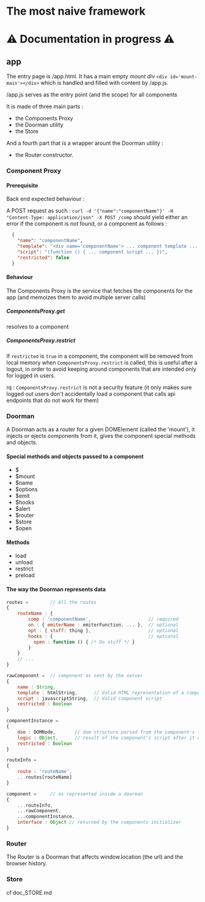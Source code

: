# The most naive framework

# ⚠️  Documentation in progress ⚠️

## app

The entry page is /app.html. It has a main empty *mount div* ```<div id='mount-main'></div>```
which is handled and filled with content by /app.js.

/app.js serves as the entry point (and the scope) for all components

It is made of three main parts :
  - the Components Proxy
  - the Doorman utility
  - the Store

And a fourth part that is a wrapper arount the Doorman utility :
  - the Router constructor.

### Component Proxy

#### Prerequisite

Back end expected behaviour :

A POST request as such : `curl -d '{"name":"componentName"}' -H "Content-Type: application/json" -X POST /comp` should yield either an error if the component is not found, or a component as follows :

```JSON
  {
    "name": "componentName",
    "template": "<div name='componentName'> ... component template ... </div>",
    "script": "(function () { ... component script ... })",
    "restricted": false
  }
```

#### Behaviour

The Components Proxy is the service that fetches the components for the app (and memoizes them to avoid multiple server calls)

##### ComponentsProxy.get
  resolves to a component

##### ComponentsProxy.restrict
  If `restricted` is `true` in a component, the component will be removed from local memory when `ComponentsProxy.restrict` is called, this is useful after a logout, in order to avoid keeping around components that are intended only for logged in users.

  rq : `ComponentsProxy.restrict` is not a security feature (it only makes sure logged out users don't accidentally load a component that calls api endpoints that do not work for them)

### Doorman

  A Doorman acts as a router for a given DOMElement (called the 'mount'), it injects or ejects components from it, gives the component special methods and objects.

#### Special methods and objects passed to a component
  - $
  - $mount
  - $name
  - $options
  - $emit
  - $hooks
  - $alert
  - $router
  - $store
  - $open

#### Methods
  - load
  - unload
  - restrict
  - preload

#### The way the Doorman represents data

```javascript
routes =        // All the routes
{
    routeName : {
        comp : 'componentName',                     // required
        on : { emiterName : emiterFunction, ... },  // optional
        opt : { stuff: thing },                     // optional
        hooks : {                                   // optional
          open : function () { /* Do stuff */ }
        }
    }
    // ...
}

rawComponent =  // component as sent by the server
{
    name : String,
    template : htmlString,      // Valid HTML representation of a component
    script : javascriptString,  // Valid component script
    restricted : Boolean
}

componentInstance =
{
    dom : DOMNode,       // dom structure parsed from the component's template
    logic : Object,      // result of the component's script after it was evaled
    restricted : Boolean
}

routeInfo =
{
    route : 'routeName',
    ...routes[routeName]
}

component =     // as represented inside a doorman
{
    ...routeInfo,
    ...rawComponent,
    ...componentInstance,
    interface : Object // returned by the components initializer
}
```


### Router

  The Router is a Doorman that affects window.location (the url) and the browser history.

### Store

cf doc_STORE.md
